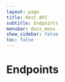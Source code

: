```yaml
---
layout: page
title: Rest API
subtitle: Endpoints
menubar: docs_menu
show_sidebar: false
toc: false
---
```


# Endpoints


